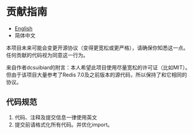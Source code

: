 # 贡献指南

* [English](./CONTRIBUTING.md)
* 简体中文

本项目未来可能会变更开源协议（变得更宽松或更严格），请确保你知悉这一点。任何贡献的代码视为同意这一行为。

来自作者dcsuibian的附言：本人希望此项目使用尽量宽松的许可证（比如MIT）。但由于该项目大量参考了Redis 7.0及之前版本的源代码，所以保持了和它相同的协议。

## 代码规范

1. 代码、注释及提交信息一律使用英文
2. 提交前请格式化所有代码。并优化import。

